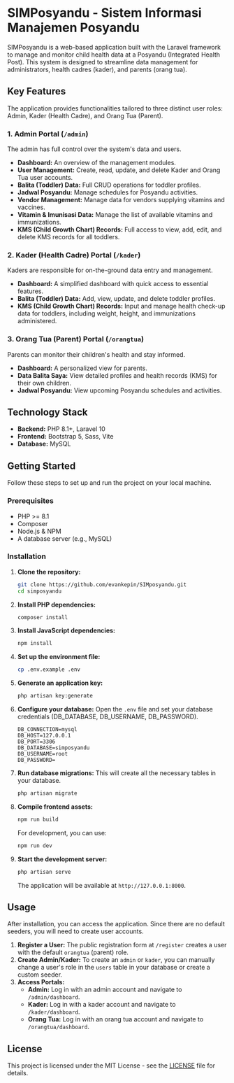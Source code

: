 # SIMPosyandu - Sistem Informasi Manajemen Posyandu


SIMPosyandu is a web-based application built with the Laravel framework to manage and monitor child health data at a Posyandu (Integrated Health Post). This system is designed to streamline data management for administrators, health cadres (kader), and parents (orang tua).

## Key Features

The application provides functionalities tailored to three distinct user roles: Admin, Kader (Health Cadre), and Orang Tua (Parent).

### 1. Admin Portal (`/admin`)
The admin has full control over the system's data and users.
- **Dashboard:** An overview of the management modules.
- **User Management:** Create, read, update, and delete Kader and Orang Tua user accounts.
- **Balita (Toddler) Data:** Full CRUD operations for toddler profiles.
- **Jadwal Posyandu:** Manage schedules for Posyandu activities.
- **Vendor Management:** Manage data for vendors supplying vitamins and vaccines.
- **Vitamin & Imunisasi Data:** Manage the list of available vitamins and immunizations.
- **KMS (Child Growth Chart) Records:** Full access to view, add, edit, and delete KMS records for all toddlers.

### 2. Kader (Health Cadre) Portal (`/kader`)
Kaders are responsible for on-the-ground data entry and management.
- **Dashboard:** A simplified dashboard with quick access to essential features.
- **Balita (Toddler) Data:** Add, view, update, and delete toddler profiles.
- **KMS (Child Growth Chart) Records:** Input and manage health check-up data for toddlers, including weight, height, and immunizations administered.

### 3. Orang Tua (Parent) Portal (`/orangtua`)
Parents can monitor their children's health and stay informed.
- **Dashboard:** A personalized view for parents.
- **Data Balita Saya:** View detailed profiles and health records (KMS) for their own children.
- **Jadwal Posyandu:** View upcoming Posyandu schedules and activities.

## Technology Stack

- **Backend:** PHP 8.1+, Laravel 10
- **Frontend:** Bootstrap 5, Sass, Vite
- **Database:** MySQL

## Getting Started

Follow these steps to set up and run the project on your local machine.

### Prerequisites

- PHP >= 8.1
- Composer
- Node.js & NPM
- A database server (e.g., MySQL)

### Installation

1.  **Clone the repository:**
    ```sh
    git clone https://github.com/evankepin/SIMposyandu.git
    cd simposyandu
    ```

2.  **Install PHP dependencies:**
    ```sh
    composer install
    ```

3.  **Install JavaScript dependencies:**
    ```sh
    npm install
    ```

4.  **Set up the environment file:**
    ```sh
    cp .env.example .env
    ```

5.  **Generate an application key:**
    ```sh
    php artisan key:generate
    ```

6.  **Configure your database:**
    Open the `.env` file and set your database credentials (DB_DATABASE, DB_USERNAME, DB_PASSWORD).
    ```env
    DB_CONNECTION=mysql
    DB_HOST=127.0.0.1
    DB_PORT=3306
    DB_DATABASE=simposyandu
    DB_USERNAME=root
    DB_PASSWORD=
    ```

7.  **Run database migrations:**
    This will create all the necessary tables in your database.
    ```sh
    php artisan migrate
    ```

8.  **Compile frontend assets:**
    ```sh
    npm run build
    ```
    For development, you can use:
    ```sh
    npm run dev
    ```

9.  **Start the development server:**
    ```sh
    php artisan serve
    ```
    The application will be available at `http://127.0.0.1:8000`.

## Usage

After installation, you can access the application. Since there are no default seeders, you will need to create user accounts.

1.  **Register a User:** The public registration form at `/register` creates a user with the default `orangtua` (parent) role.
2.  **Create Admin/Kader:** To create an `admin` or `kader`, you can manually change a user's role in the `users` table in your database or create a custom seeder.
3.  **Access Portals:**
    - **Admin:** Log in with an admin account and navigate to `/admin/dashboard`.
    - **Kader:** Log in with a kader account and navigate to `/kader/dashboard`.
    - **Orang Tua:** Log in with an orang tua account and navigate to `/orangtua/dashboard`.

## License

This project is licensed under the MIT License - see the [LICENSE](LICENSE) file for details.
